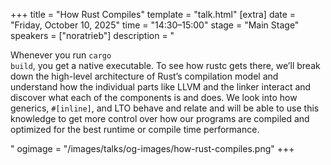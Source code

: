 +++
title = "How Rust Compiles"
template = "talk.html"
[extra]
  date = "Friday, October 10, 2025"
  time = "14:30–15:00"
  stage = "Main Stage"
  speakers = ["noratrieb"]
  description = "<p>Whenever you run <code>cargo build</code>, you get a native executable. To see how rustc gets there, we’ll break down the high-level architecture of Rust’s compilation model and understand how the individual parts like LLVM and the linker interact and discover what each of the components is and does. We look into how generics, <code>#[inline]</code>, and LTO behave and relate and will be able to use this knowledge to get more control over how our programs are compiled and optimized for the best runtime or compile time performance.</p>"
  ogimage = "/images/talks/og-images/how-rust-compiles.png"
+++
